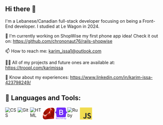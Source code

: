 ## Hi there 👋

I'm a Lebanese/Canadian full-stack developer focusing on being a Front-End developer. I studied at Le Wagon
in 2024.

🔭 I'm currently working on ShopWise my first phone app idea! Check it out on: https://github.com/chrononaut76/rails-shopwise

📫 How to reach me: karim_issa1@outlook.com

👨‍💻 All of my projects and future ones are available at: https://troopl.com/karimissa

📄 Know about my experiences: https://www.linkedin.com/in/karim-issa-423798249/

## 🧰 Languages and Tools:
<img src="https://raw.githubusercontent.com/devicons/devicon/master/icons/javascript/javascript-original.svg" alt="javascript" width="40" height="40" style="max-width: 100%;"> <img align="left" alt="CSS" width="40px" src="https://camo.githubusercontent.com/3902a23a4ee524225c3626a76a19391fe4a457e9c70e331e7d51abdfa1d76dbf/68747470733a2f2f63646e2e6a7364656c6976722e6e65742f67682f64657669636f6e732f64657669636f6e2f69636f6e732f637373332f637373332d706c61696e2e737667" data-canonical-src="https://cdn.jsdelivr.net/gh/devicons/devicon/icons/css3/css3-plain.svg" style="max-width: 100%;"> <img align="left" alt="Git" width="40px" src="https://camo.githubusercontent.com/38827655e1ae0e1518d635ad89e8aa46b7f977c795952245c36a2d58064f1803/68747470733a2f2f63646e2e6a7364656c6976722e6e65742f67682f64657669636f6e732f64657669636f6e2f69636f6e732f6769742f6769742d6f726967696e616c2e737667" data-canonical-src="https://cdn.jsdelivr.net/gh/devicons/devicon/icons/git/git-original.svg" style="max-width: 100%;"> <img align="left" alt="HTML" width="40px" src="https://camo.githubusercontent.com/7a982fd7ff2590bd9c4c0c804d36ec84f4b6a54ce4a062e939b1455f619bf975/68747470733a2f2f63646e2e6a7364656c6976722e6e65742f67682f64657669636f6e732f64657669636f6e2f69636f6e732f68746d6c352f68746d6c352d706c61696e2e737667" data-canonical-src="https://cdn.jsdelivr.net/gh/devicons/devicon/icons/html5/html5-plain.svg" style="max-width: 100%;"> <img align="left" alt="Ruby" width="40px" src="https://raw.githubusercontent.com/devicons/devicon/master/icons/ruby/ruby-original.svg" alt="ruby"> <img  align="left" alt="Ruby" width="40px" src="https://raw.githubusercontent.com/devicons/devicon/master/icons/bootstrap/bootstrap-plain-wordmark.svg" alt="bootstrap"> <img align="left" alt="Ruby" width="40px" src="https://www.vectorlogo.zone/logos/figma/figma-icon.svg" alt="figma">
